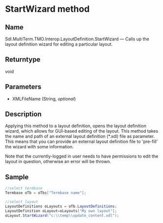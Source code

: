 # StartWizard method

## Name

Sdl.MultiTerm.TMO.Interop.LayoutDefinition.StartWizard —          Calls up the layout definition wizard for editing a particular layout.

## Returntype

void

## Parameters

* XMLFileName (String, *optional*)


## Description

Applying this method to a layout definition, opens the layout definition wizard, which allows for GUI-based editing of the layout. This method takes the name and path of an external layout definition (\*.xdl) file as parameter. This means that you can provide an external layout definition file to 'pre-fill' the wizard with some information.

Note that the currently-logged in user needs to have permissions to edit the layout in question, otherwise an error will be thrown.

## Sample


```cs
//select termbase
Termbase oTb = oTbs["Termbase name"];

//select layout
LayoutDefinitions oLayouts = oTb.LayoutDefinitions;
LayoutDefinition oLayout=oLayouts["My own layout"];
oLayout.StartWizard("c:\\temp\\update_content.xdl");
```
